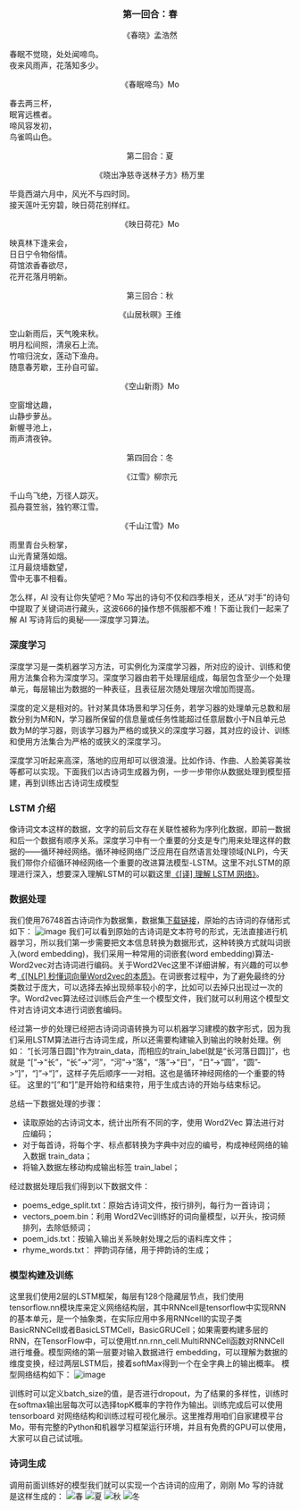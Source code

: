 
<h3 align="center" color='blue' class='test'> 第一回合：春 </h3>

<p align="center"> 《春晓》孟浩然 </p>

<div class='textWrap'>
  <div>春眠不觉晓，处处闻啼鸟。 </div>
  <div>夜来风雨声，花落知多少。 </div>
</div>


<p align="center"> 《春眠啼鸟》Mo </p>
<div class='textWrap'>
 <div><span class='poetry'>春</span>去两三杯，</div>
 <div><span class='poetry'>眠</span>宵远樵者。</div>
 <div><span class='poetry'>啼</span>风容发初，</div>
 <div><span class='poetry'>鸟</span>雀鸣山色。</div>
</div>





<p align="center"> 第二回合：夏 </p>
<p align="center"> 《晓出净慈寺送林子方》杨万里  </p>

<div class='textWrap'>
  <div>毕竟西湖六月中，风光不与四时同。</div>
  <div>接天莲叶无穷碧，映日荷花别样红。 </>
</div>



<p align="center"> 《映日荷花》Mo     </p>
<div class='textWrap'>
 <div><span class='poetry'>映</span>真林下逢来会，</div>
 <div><span class='poetry'>日</span>日宁令物俗情。</div>
 <div><span class='poetry'>荷</span>馆浓香春欲尽，</div>
 <div><span class='poetry'>花</span>开花落月明新。</div>
</div>



    
<p align="center"> 第三回合：秋 </p>

<p align="center"> 《山居秋暝》王维 </p>
<div class='textWrap'>
  <div>空山新雨后，天气晚来秋。</div>
  <div>明月松间照，清泉石上流。</>
  <div>竹喧归浣女，莲动下渔舟。</div>
  <div>随意春芳歇，王孙自可留。</div>
</div>



<p align="center" > 《空山新雨》Mo </p>
<div class='textWrap'>
 <div><span class='poetry'>空</span>窗增达趣，</div>
 <div><span class='poetry'>山</span>静步萝丛。 </div>
 <div><span class='poetry'>新</span>幄寻池上，</div>
 <div><span class='poetry'>雨</span>声清夜钟。</div>
</div>





<p align="center"> 第四回合：冬 </p>
<p align="center"> 《江雪》柳宗元  </p>
<div class='textWrap'>
 <div>千山鸟飞绝，万径人踪灭。 </div>
 <div>孤舟蓑笠翁，独钓寒江雪。</div>
</div>



<p align="center"> 《千山江雪》Mo </p>

<div class='textWrap'>
  <div><span class='poetry'>雨</span>里青台头粉掌，</div>
  <div><span class='poetry'>山</span>光青黛落如烟。</div>
  <div><span class='poetry'>江</span>月最烧墙数望，</div>
  <div><span class='poetry'>雪</span>中无事不相看。</div>
</div>




怎么样，AI 没有让你失望吧？Mo 写出的诗句不仅和四季相关，还从“对手”的诗句中提取了关键词进行藏头，这波666的操作想不佩服都不难！下面让我们一起来了解 AI 写诗背后的奥秘——深度学习算法。

### 深度学习
深度学习是一类机器学习方法，可实例化为深度学习器，所对应的设计、训练和使用方法集合称为深度学习。深度学习器由若干处理层组成，每层包含至少一个处理单元，每层输出为数据的一种表征，且表征层次随处理层次增加而提高。

深度的定义是相对的。针对某具体场景和学习任务，若学习器的处理单元总数和层数分别为M和N，学习器所保留的信息量或任务性能超过任意层数小于N且单元总数为M的学习器，则该学习器为严格的或狭义的深度学习器，其对应的设计、训练和使用方法集合为严格的或狭义的深度学习。

深度学习听起来高深，落地的应用却可以很浪漫。比如作诗、作曲、人脸美容美妆等都可以实现。下面我们以古诗词生成器为例，一步一步带你从数据处理到模型搭建，再到训练出古诗词生成模型

### LSTM 介绍
像诗词文本这样的数据，文字的前后文存在关联性被称为序列化数据，即前一数据和后一个数据有顺序关系。深度学习中有一个重要的分支是专门用来处理这样的数据的——循环神经网络。循环神经网络广泛应用在自然语言处理领域(NLP)，今天我们带你介绍循环神经网络一个重要的改进算法模型-LSTM。这里不对LSTM的原理进行深入，想要深入理解LSTM的可以戳这里[《[译] 理解 LSTM 网络》](https://www.jianshu.com/p/9dc9f41f0b29)。


### 数据处理

我们使用76748首古诗词作为数据集，数据集[下载链接](http://www.momodel.cn:8899/#/explore/5c00a6e21afd942b66b36ba8?type=dataset)，原始的古诗词的存储形式如下：
![image](https://user-images.githubusercontent.com/43362551/51824023-221ea180-231c-11e9-8577-6595844d752f.png)
我们可以看到原始的古诗词是文本符号的形式，无法直接进行机器学习，所以我们第一步需要把文本信息转换为数据形式，这种转换方式就叫词嵌入(word embedding)，我们采用一种常用的词嵌套(word embedding)算法-Word2vec对古诗词进行编码。关于Word2Vec这里不详细讲解，有兴趣的可以参考[《[NLP] 秒懂词向量Word2vec的本质》](https://zhuanlan.zhihu.com/p/26306795)。在词嵌套过程中，为了避免最终的分类数过于庞大，可以选择去掉出现频率较小的字，比如可以去掉只出现过一次的字。Word2vec算法经过训练后会产生一个模型文件，我们就可以利用这个模型文件对古诗词文本进行词嵌套编码。

经过第一步的处理已经把古诗词词语转换为可以机器学习建模的数字形式，因为我们采用LSTM算法进行古诗词生成，所以还需要构建输入到输出的映射处理。例如：
“[长河落日圆]”作为train_data，而相应的train_label就是“长河落日圆]]”，也就是
“[”->“长”，“长”->“河”，“河”->“落”，“落”->“日”，“日”->“圆”，“圆”->“]”，“]”->“]”，这样子先后顺序一一对相。这也是循环神经网络的一个重要的特征。
这里的“[”和“]”是开始符和结束符，用于生成古诗的开始与结束标记。

总结一下数据处理的步骤：
- 读取原始的古诗词文本，统计出所有不同的字，使用 Word2Vec 算法进行对应编码；
- 对于每首诗，将每个字、标点都转换为字典中对应的编号，构成神经网络的输入数据 train_data；
- 将输入数据左移动构成输出标签 train_label；

经过数据处理后我们得到以下数据文件： 
- poems_edge_split.txt：原始古诗词文件，按行排列，每行为一首诗词；
- vectors_poem.bin：利用 Word2Vec训练好的词向量模型，以</s>开头，按词频排列，去除低频词；
- poem_ids.txt：按输入输出关系映射处理之后的语料库文件；
- rhyme_words.txt： 押韵词存储，用于押韵诗的生成；


### 模型构建及训练
这里我们使用2层的LSTM框架，每层有128个隐藏层节点，我们使用tensorflow.nn模块库来定义网络结构层，其中RNNcell是tensorflow中实现RNN的基本单元，是一个抽象类，在实际应用中多用RNNcell的实现子类BasicRNNCell或者BasicLSTMCell，BasicGRUCell；如果需要构建多层的RNN，在TensorFlow中，可以使用tf.nn.rnn_cell.MultiRNNCell函数对RNNCell进行堆叠。模型网络的第一层要对输入数据进行 embedding，可以理解为数据的维度变换，经过两层LSTM后，接着softMax得到一个在全字典上的输出概率。
模型网络结构如下：
![image](https://user-images.githubusercontent.com/43362551/51891576-8142eb80-23da-11e9-84c4-66ffdf971818.png)

训练时可以定义batch_size的值，是否进行dropout，为了结果的多样性，训练时在softmax输出层每次可以选择topK概率的字符作为输出。训练完成后可以使用tensorboard 对网络结构和训练过程可视化展示。这里推荐用咱们自家建模平台Mo，带有完整的Python和机器学习框架运行环境，并且有免费的GPU可以使用，大家可以自己试试哦。

### 诗词生成
调用前面训练好的模型我们就可以实现一个古诗词的应用了，刚刚 Mo 写的诗就是这样生成的：
![春](https://ws2.sinaimg.cn/large/006tKfTcly1g0vf6edygjj318a0isdha.jpg)
![夏](https://ws4.sinaimg.cn/large/006tKfTcly1g0vf7zrbx3j318a0hgjt7.jpg)
![秋](https://ws4.sinaimg.cn/large/006tKfTcly1g0vf8k3fwgj318e0immyp.jpg)
![冬](https://ws2.sinaimg.cn/large/006tKfTcly1g0vf8y7ukhj318k0iqwgc.jpg)

